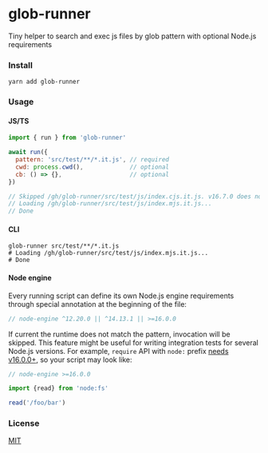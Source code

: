 # glob-runner
Tiny helper to search and exec js files by glob pattern with optional Node.js requirements

### Install
```shell
yarn add glob-runner
```

### Usage
#### JS/TS
```js
import { run } from 'glob-runner'

await run({
  pattern: 'src/test/**/*.it.js', // required
  cwd: process.cwd(),             // optional
  cb: () => {},                   // optional
})

// Skipped /gh/glob-runner/src/test/js/index.cjs.it.js. v16.7.0 does not satisfy ^12.20.0
// Loading /gh/glob-runner/src/test/js/index.mjs.it.js...
// Done
```

#### CLI
```shell
glob-runner src/test/**/*.it.js
# Loading /gh/glob-runner/src/test/js/index.mjs.it.js...
# Done
```

#### Node engine 
Every running script can define its own Node.js engine requirements
through special annotation at the beginning of the file:
```js
// node-engine ^12.20.0 || ^14.13.1 || >=16.0.0
```
If current the runtime does not match the pattern, invocation will be skipped.
This feature might be useful for writing integration tests for several Node.js versions.
For example, `require` API with `node:` prefix [needs v16.0.0+](https://nodejs.org/api/modules.html#modules_core_modules),
so your script may look like:

```js
// node-engine >=16.0.0

import {read} from 'node:fs'

read('/foo/bar')
```

### License
[MIT](./LICENSE)
